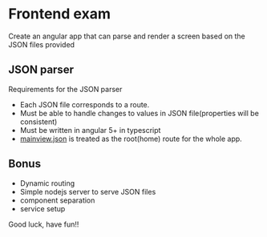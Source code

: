 # Frontend exam

Create an angular app that can parse and render a screen based on the JSON files provided

## JSON parser
Requirements for the JSON parser

* Each JSON file corresponds to a route.
* Must be able to handle changes to values in JSON file(properties will be consistent)
* Must be written in angular 5+ in typescript
* [mainview.json](JSON/config/mainview.json) is treated as the root(home) route for the whole app.


## Bonus

* Dynamic routing
* Simple nodejs server to serve JSON files
* component separation
* service setup


Good luck, have fun!!